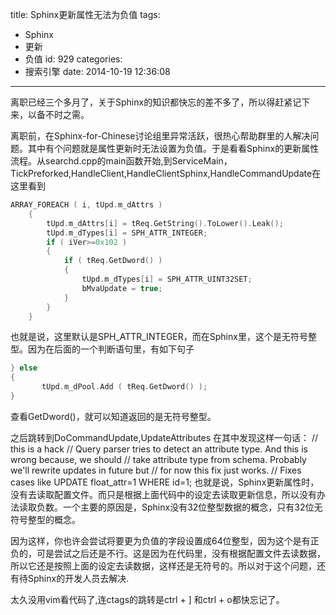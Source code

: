 title: Sphinx更新属性无法为负值
tags:
  - Sphinx
  - 更新
  - 负值
id: 929
categories:
  - 搜索引擎
date: 2014-10-19 12:36:08
---

离职已经三个多月了，关于Sphinx的知识都快忘的差不多了，所以得赶紧记下来，以备不时之需。

离职前，在Sphinx-for-Chinese讨论组里异常活跃，很热心帮助群里的人解决问题。其中有个问题就是属性更新时无法设置为负值。于是看看Sphinx的更新属性流程。从searchd.cpp的main函数开始,到ServiceMain，TickPreforked,HandleClient,HandleClientSphinx,HandleCommandUpdate在这里看到
``` c
ARRAY_FOREACH ( i, tUpd.m_dAttrs )
    {
        tUpd.m_dAttrs[i] = tReq.GetString().ToLower().Leak();
        tUpd.m_dTypes[i] = SPH_ATTR_INTEGER;
        if ( iVer>=0x102 )
        {     
            if ( tReq.GetDword() )
            {     
                tUpd.m_dTypes[i] = SPH_ATTR_UINT32SET;
                bMvaUpdate = true;
            }     
        }     
    }
```
也就是说，这里默认是SPH_ATTR_INTEGER，而在Sphinx里，这个是无符号整型。因为在后面的一个判断语句里，有如下句子
``` c
} else
{     
       tUpd.m_dPool.Add ( tReq.GetDword() );
} 
```  
查看GetDword()，就可以知道返回的是无符号整型。

之后跳转到DoCommandUpdate,UpdateAttributes
在其中发现这样一句话：
// this is a hack
 // Query parser tries to detect an attribute type. And this is wrong because, we should
 // take attribute type from schema. Probably we'll rewrite updates in future but
 // for now this fix just works.
 // Fixes cases like UPDATE float_attr=1 WHERE id=1;
也就是说，Sphinx更新属性时，没有去读取配置文件。而只是根据上面代码中的设定去读取更新信息，所以没有办法读取负数。一个主要的原因是，Sphinx没有32位整型数据的概念，只有32位无符号整型的概念。

因为这样，你也许会尝试将要更为负值的字段设置成64位整型，因为这个是有正负的，可是尝试之后还是不行。这是因为在代码里，没有根据配置文件去读数据，所以它还是按照上面的设定去读数据，这样还是无符号的。所以对于这个问题，还有待Sphinx的开发人员去解决.

太久没用vim看代码了,连ctags的跳转是ctrl + ] 和ctrl + o都快忘记了。